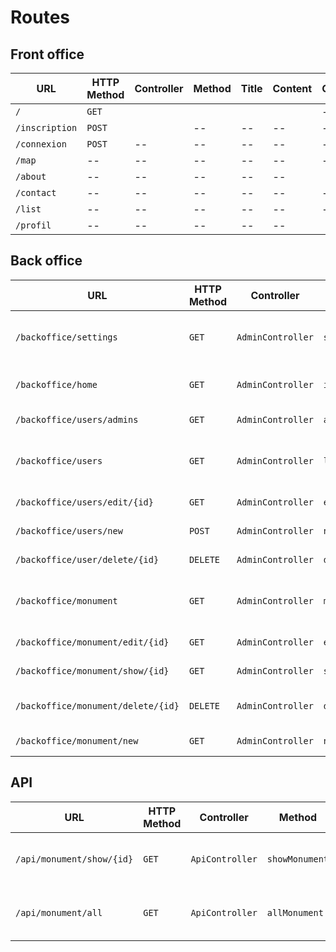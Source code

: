 # Routes

## Front office

| URL | HTTP Method | Controller | Method | Title | Content | Comment |
|--|--|--|--|--|--|--|
| `/` | `GET` |  |  |  |  | - |
| `/inscription` |`POST` |  |--|--|--|--|
| `/connexion` |`POST` |--|--|--|--|--|
| `/map` |--|--|--|--|--|--|
| `/about` |--|--|--|--|--|
| `/contact` |--|--|--|--|--|--|
| `/list` |--|--|--|--|--|--|
| `/profil` |--|--|--|--|--|


## Back office

| URL | HTTP Method | Controller | Method | Title | Content | Access by Role |
|--|--|--|--|--|--|--|
| `/backoffice/settings` | `GET` | `AdminController` | `siteConfig` | Formulaire de configuration du site | SEO, OG:OG | - |
| `/backoffice/home` | `GET` | `AdminController` | `index` | Accueil du backoffice | Google Analystic, ect... | - |
| `/backoffice/users/admins` | `GET` | `AdminController` | `adminList` | Liste des Admins | -- | ROLE_SUPERADMIN |
| `/backoffice/users` | `GET` | `AdminController` | `listUser` | Tableau avec la liste de tous les users | -- | - |
| `/backoffice/users/edit/{id}` | `GET` | `AdminController` | `editUser` | Edition d'un user | -- | - |
| `/backoffice/users/new` | `POST` | `AdminController` | `newUser` | Création d'un user | -- | - |
| `/backoffice/user/delete/{id}` | `DELETE` | `AdminController` | `deleteUser` | Suppression d'un user | -- | - |
| `/backoffice/monument` | `GET` | `AdminController` | `monumentList` | Listes de tous les monuments en bdd | -- | - |
| `/backoffice/monument/edit/{id}` | `GET` | `AdminController` | `editMonument` | Edition d'un monument | -- | - |
| `/backoffice/monument/show/{id}` | `GET` | `AdminController` | `showMonument` | Voir un monument | -- | - |
| `/backoffice/monument/delete/{id}` | `DELETE` | `AdminController` | `deleteMonument` | Suppression d'un monument | -- | - |
| `/backoffice/monument/new` | `GET` | `AdminController` | `newMonument` | Ajout d'un monument | -- | - |

## API

| URL | HTTP Method | Controller | Method | Title | Content | Access by Role |
|--|--|--|--|--|--|--|
| `/api/monument/show/{id}` | `GET` | `ApiController` | `showMonument` | Retourne un monument en json | -- | -- |
| `/api/monument/all` | `GET` | `ApiController` | `allMonument` | Retourne tous les monuments en json | -- | -- |

<!-- > Pour un seul monument =>

{
    monument:
        id: '1'
        name: 'Musée du louvre'
        description: 'Lorem'
        Lat: 65416465445 (Important)
        Long: 546564565644 (Important)
        city: chantepie
        adress: avenue andré bonnin
        zipcode: 35135
        category_id: 1, 3
}

> Pour tous les monuments =>

{
    monuments:
        1:
            id: '1'
            name: 'Musée du louvre'
            description: 'Lorem'
            Lat: 65416465445 (<Important>)
            Long: 546564565644 (<Important>)
            city: chantepie
            adress: avenue andré bonnin
            zipcode: 35135
            category_id: 1, 3
        2:
            id: '1'
            name: 'Musée du louvre'
            description: 'Lorem'
            Lat: 65416465445 (Important)
            Long: 546564565644 (Important)
            city: chantepie
            adress: avenue andré bonnin
            zipcode: 35135
            category_id: 1, 3
} -->